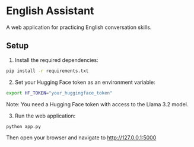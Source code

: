 # English Assistant

A web application for practicing English conversation skills.

## Setup

1. Install the required dependencies:
```bash
pip install -r requirements.txt
```

2. Set your Hugging Face token as an environment variable:
```bash
export HF_TOKEN="your_huggingface_token"
```

Note: You need a Hugging Face token with access to the Llama 3.2 model.

3. Run the web application:
```bash
python app.py
```

Then open your browser and navigate to http://127.0.0.1:5000